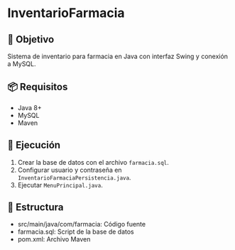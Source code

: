 # InventarioFarmacia

## 🎯 Objetivo
Sistema de inventario para farmacia en Java con interfaz Swing y conexión a MySQL.

## 📦 Requisitos
- Java 8+
- MySQL
- Maven

## 🔧 Ejecución
1. Crear la base de datos con el archivo `farmacia.sql`.
2. Configurar usuario y contraseña en `InventarioFarmaciaPersistencia.java`.
3. Ejecutar `MenuPrincipal.java`.

## 📁 Estructura
- src/main/java/com/farmacia: Código fuente
- farmacia.sql: Script de la base de datos
- pom.xml: Archivo Maven

